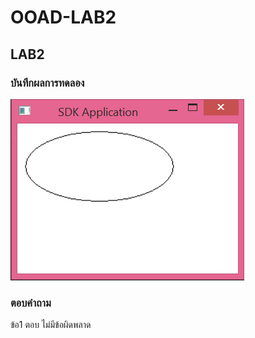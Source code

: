 # OOAD-LAB2

## LAB2

### บันทึกผลการทดลอง

<img src="https://github.com/pongsakorn194/LAB-02/blob/master/Homework/photo1.png?raw=true">


### ตอบคำถาม
ข้อ1 ตอบ ไม่มีข้อผิดพลาด



